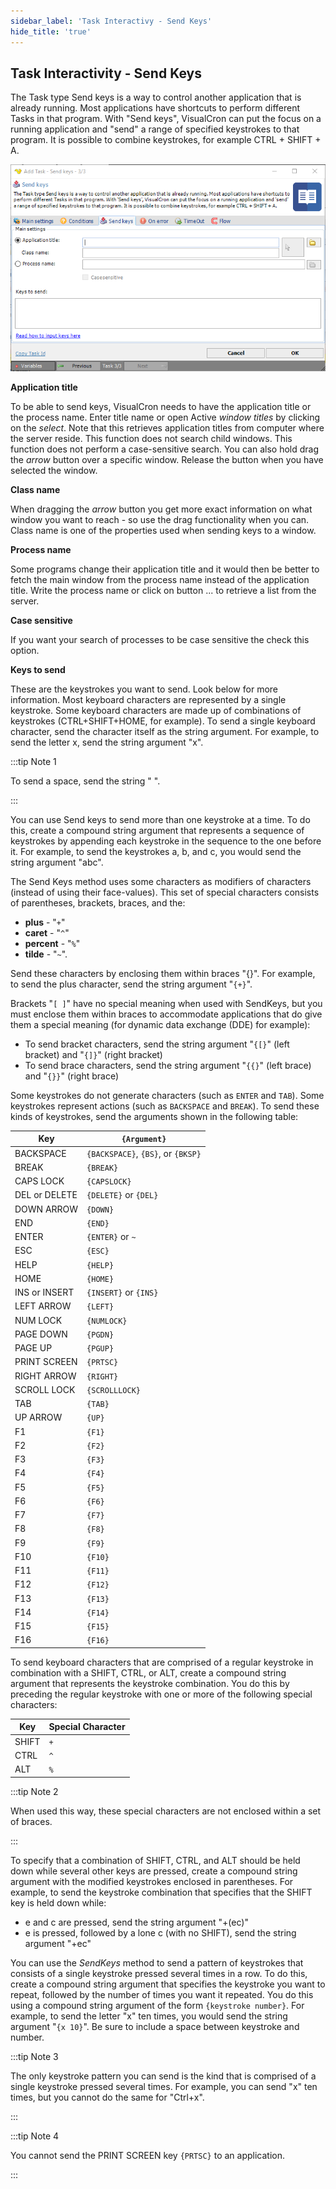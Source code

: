 ```yaml
---
sidebar_label: 'Task Interactivy - Send Keys'
hide_title: 'true'
---
```


## Task Interactivity - Send Keys

The Task type Send keys is a way to control another application that is already running. Most applications have shortcuts to perform different Tasks in that program. With "Send keys", VisualCron can put the focus on a running application and "send" a range of specified keystrokes to that program. It is possible to combine keystrokes, for example CTRL + SHIFT + A.

![](../../../../../static/img/taskinteractivitysendkeys.png)

**Application title**

To be able to send keys, VisualCron needs to have the application title or the process name. Enter title name or open Active *window titles* by clicking on the *select*. Note that this retrieves application titles from computer where the server reside. This function does not search child windows. This function does not perform a case-sensitive search. You can also hold drag the *arrow* button over a specific window. Release the button when you have selected the window.
 
**Class name**

When dragging the *arrow* button you get more exact information on what window you want to reach - so use the drag functionality when you can. Class name is one of the properties used when sending keys to a window.
 
**Process name**

Some programs change their application title and it would then be better to fetch the main window from the process name instead of the application title. Write the process name or click on button ... to retrieve a list from the server.
 
**Case sensitive**

If you want your search of processes to be case sensitive the check this option.
 
**Keys to send**

These are the keystrokes you want to send. Look below for more information.
Most keyboard characters are represented by a single keystroke. Some keyboard characters are made up of combinations of keystrokes (CTRL+SHIFT+HOME, for example). To send a single keyboard character, send the character itself as the string argument. For example, to send the letter x, send the string argument "x".
 
:::tip Note 1 

To send a space, send the string " ".

:::

You can use Send keys to send more than one keystroke at a time. To do this, create a compound string argument that represents a sequence of keystrokes by appending each keystroke in the sequence to the one before it. For example, to send the keystrokes a, b, and c, you would send the string argument "abc".
 
The Send Keys method uses some characters as modifiers of characters (instead of using their face-values). This set of special characters consists of parentheses, brackets, braces, and the:

* **plus** - "`+`"
* **caret** - "`^`"
* **percent** - "`%`"
* **tilde** - "`~`".

Send these characters by enclosing them within braces "{}". For example, to send the plus character, send the string argument "`{+}`".
 
Brackets "`[ ]`" have no special meaning when used with SendKeys, but you must enclose them within braces to accommodate applications that do give them a special meaning (for dynamic data exchange (DDE) for example):

* To send bracket characters, send the string argument "`{[}`" (left bracket) and "`{]}`" (right bracket)
* To send brace characters, send the string argument "`{{}`" (left brace) and "`{}}`" (right brace)
 
Some keystrokes do not generate characters (such as `ENTER` and `TAB`). Some keystrokes represent actions (such as `BACKSPACE` and `BREAK`). To send these kinds of keystrokes, send the arguments shown in the following table:

| Key | `{Argument}` |
| --- | ---------- |
| BACKSPACE | `{BACKSPACE}`, `{BS}`, or `{BKSP}` | 
| BREAK | `{BREAK}` | 
| CAPS LOCK | `{CAPSLOCK}` | 
| DEL or DELETE | `{DELETE}` or `{DEL}` | 
| DOWN ARROW | `{DOWN}` | 
| END | `{END}` | 
| ENTER | `{ENTER}` or `~` |
| ESC | `{ESC}` | 
| HELP | `{HELP}` | 
| HOME | `{HOME}` | 
| INS or INSERT | `{INSERT}` or `{INS}` |
| LEFT ARROW | `{LEFT}` | 
| NUM LOCK | `{NUMLOCK}` | 
| PAGE DOWN | `{PGDN}` |
| PAGE UP | `{PGUP}` | 
| PRINT SCREEN | `{PRTSC}` |
| RIGHT ARROW | `{RIGHT}` | 
| SCROLL LOCK | `{SCROLLLOCK}` |
| TAB | `{TAB}` |
| UP ARROW | `{UP}` |
| F1 | `{F1}` |
| F2 | `{F2}` | 
| F3 | `{F3}` |
| F4 | `{F4}` | 
| F5 | `{F5}` | 
| F6 | `{F6}` | 
| F7 | `{F7}` | 
| F8 | `{F8}` | 
| F9 | `{F9}` | 
| F10 | `{F10}` |
| F11 | `{F11}` | 
| F12 | `{F12}` | 
| F13 | `{F13}` | 
| F14 | `{F14}` | 
| F15 | `{F15}` | 
| F16 | `{F16}` |
 
To send keyboard characters that are comprised of a regular keystroke in combination with a SHIFT, CTRL, or ALT, create a compound string argument that represents the keystroke combination. You do this by preceding the regular keystroke with one or more of the following special characters:

| Key | Special Character |
| --- | ----------------- |
| SHIFT | `+` | 
| CTRL | `^` |
| ALT | `%` |
 
:::tip Note 2 

When used this way, these special characters are not enclosed within a set of braces.

:::

To specify that a combination of SHIFT, CTRL, and ALT should be held down while several other keys are pressed, create a compound string argument with the modified keystrokes enclosed in parentheses.
For example, to send the keystroke combination that specifies that the SHIFT key is held down while:

* e and c are pressed, send the string argument "+(ec)"
* e is pressed, followed by a lone c (with no SHIFT), send the string argument "+ec"
 
You can use the *SendKeys* method to send a pattern of keystrokes that consists of a single keystroke pressed several times in a row. To do this, create a compound string argument that specifies the keystroke you want to repeat, followed by the number of times you want it repeated. You do this using a compound string argument of the form `{keystroke number}`. For example, to send the letter "x" ten times, you would send the string argument "`{x 10}`". Be sure to include a space between keystroke and number.
 
:::tip Note 3 

The only keystroke pattern you can send is the kind that is comprised of a single keystroke pressed several times. For example, you can send "x" ten times, but you cannot do the same for "Ctrl+x".

:::

:::tip Note 4 

You cannot send the PRINT SCREEN key `{PRTSC}` to an application.

:::